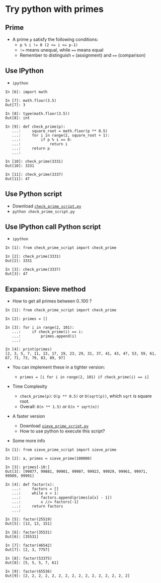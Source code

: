# Try python with primes

## Prime

- A prime `p` satisfy the following conditions:
	- `p % i != 0 (2 <= i <= p-1)`
	- `!=` means unequal, while `==` means equal
	- Remember to distinguish `=` (assignment) and `==` (comparison)

## Use IPython

- `ipython`

```
In [6]: import math

In [7]: math.floor(3.5)
Out[7]: 3

In [8]: type(math.floor(3.5))
Out[8]: int

In [9]: def check_prime(p):
   ...:     square_root = math.floor(p ** 0.5)
   ...:     for i in range(2, square_root + 1):
   ...:         if p % i == 0:
   ...:             return i
   ...:     return p
   ...:

In [10]: check_prime(3331)
Out[10]: 3331

In [11]: check_prime(3337)
Out[11]: 47
```

## Use Python script

- Download [`check_prime_script.py`](./check_prime_script.py)
- `python check_prime_script.py`

## Use IPython call Python script

- `ipython`

```
In [1]: from check_prime_script import check_prime

In [2]: check_prime(3331)
Out[2]: 3331

In [3]: check_prime(3337)
Out[3]: 47
```

## Expansion: Sieve method

- How to get all primes between 0..100 ?

```
In [1]: from check_prime_script import check_prime

In [2]: primes = []

In [3]: for i in range(2, 101):
   ...:     if check_prime(i) == i:
   ...:         primes.append(i)
   ...:

In [4]: print(primes)
[2, 3, 5, 7, 11, 13, 17, 19, 23, 29, 31, 37, 41, 43, 47, 53, 59, 61, 67, 71, 73, 79, 83, 89, 97]
```

- You can implement these in a tighter version:
	- `primes = [i for i in range(2, 101) if check_prime(i) == i]`

- Time Complexity
	- `check_prime(p)`: `O(p ** 0.5)` or `O(sqrt(p))`, which `sqrt` is square root.
	- Overall: `O(n ** 1.5)` or `O(n * sqrt(n))`

- A faster version
	- Download [`sieve_prime_script.py`](./sieve_prime_script.py)
	- How to use python to execute this script?

- Some more info

```
In [1]: from sieve_prime_script import sieve_prime

In [2]: a, primes = sieve_prime(100000)

In [3]: primes[-10:]
Out[3]: [99877, 99881, 99901, 99907, 99923, 99929, 99961, 99971, 99989, 99991]

In [4]: def factor(x):
   ...:     factors = []
   ...:     while x > 1:
   ...:         factors.append(primes[a[x] - 1])
   ...:         x //= factors[-1]
   ...:     return factors
   ...:

In [5]: factor(25519)
Out[5]: [13, 13, 151]

In [6]: factor(35531)
Out[6]: [35531]

In [7]: factor(46542)
Out[7]: [2, 3, 7757]

In [8]: factor(53375)
Out[8]: [5, 5, 5, 7, 61]

In [9]: factor(65536)
Out[9]: [2, 2, 2, 2, 2, 2, 2, 2, 2, 2, 2, 2, 2, 2, 2, 2]
```
